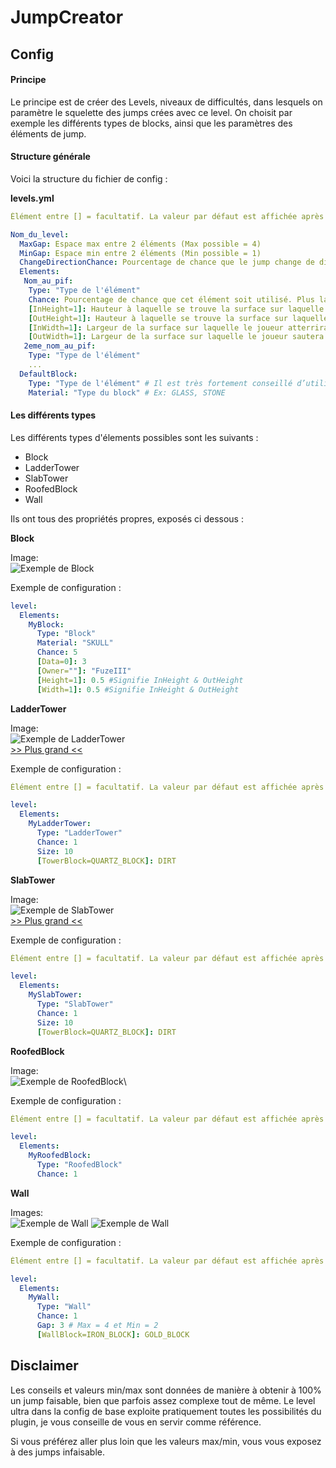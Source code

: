 # JumpCreator
## Config
#### Principe
Le principe est de créer des Levels, niveaux de difficultés,
dans lesquels on paramètre le squelette des jumps crées avec ce
level. On choisit par exemple les différents types de blocks, ainsi
que les paramètres des éléments de jump.

#### Structure générale
Voici la structure du fichier de config :

**levels.yml**
```YAML 
Élément entre [] = facultatif. La valeur par défaut est affichée après le =

Nom_du_level:
  MaxGap: Espace max entre 2 éléments (Max possible = 4)
  MinGap: Espace min entre 2 éléments (Min possible = 1)
  ChangeDirectionChance: Pourcentage de chance que le jump change de direction. Ajoute de la difficulté en augmentant.
  Elements:
   Nom_au_pif:
    Type: "Type de l'élément"
    Chance: Pourcentage de chance que cet élément soit utilisé. Plus la chance est grande, plus on trouvera cet élément sur les jumps crées avec ce level.
    [InHeight=1]: Hauteur à laquelle se trouve la surface sur laquelle le joueur atterrira, en partant de l'élément précédent.
    [OutHeight=1]: Hauteur à laquelle se trouve la surface sur laquelle le joueur sautera sur l'élément suivant, en partant de l'élément précédent.
    [InWidth=1]: Largeur de la surface sur laquelle le joueur atterrira. Bloc plein = 1
    [OutWidth=1]: Largeur de la surface sur laquelle le joueur sautera sur l'élément suivant.
   2eme_nom_au_pif:
    Type: "Type de l'élément"
    ...
  DefaultBlock: 
    Type: "Type de l'élément" # Il est très fortement conseillé d’utiliser le type Block. Ne changez que si vous cochez les cases "Expert" et "Options avancées" dans différents logiciels.
    Material: "Type du block" # Ex: GLASS, STONE
```

#### Les différents types
Les différents types d'élements possibles sont les suivants :
- Block
- LadderTower
- SlabTower
- RoofedBlock
- Wall

Ils ont tous des propriétés propres, exposés ci dessous :

**Block**

Image: \
![Exemple de Block](https://imgur.com/ati2kS3m.png)

Exemple de configuration : 
```YAML
level:
  Elements:
    MyBlock:
      Type: "Block"
      Material: "SKULL"
      Chance: 5
      [Data=0]: 3
      [Owner=""]: "FuzeIII"
      [Height=1]: 0.5 #Signifie InHeight & OutHeight
      [Width=1]: 0.5 #Signifie InHeight & OutHeight
```

**LadderTower**

Image: \
![Exemple de LadderTower](https://imgur.com/M0A4ClNm.png)\
[>> Plus grand <<](https://imgur.com/M0A4ClN.png)

Exemple de configuration : 
```YAML
Élément entre [] = facultatif. La valeur par défaut est affichée après le =

level:
  Elements:
    MyLadderTower:
      Type: "LadderTower"
      Chance: 1
      Size: 10
      [TowerBlock=QUARTZ_BLOCK]: DIRT
```

**SlabTower**

Image: \
![Exemple de SlabTower](https://imgur.com/mpcZ0AMm.png)\
[>> Plus grand <<](https://imgur.com/mpcZ0AM.png)

Exemple de configuration : 
```YAML
Élément entre [] = facultatif. La valeur par défaut est affichée après le =

level:
  Elements:
    MySlabTower:
      Type: "SlabTower"
      Chance: 1
      Size: 10
      [TowerBlock=QUARTZ_BLOCK]: DIRT
```




**RoofedBlock**

Image: \
![Exemple de RoofedBlock](https://imgur.com/fXsqYJNm.png)\

Exemple de configuration : 
```YAML
Élément entre [] = facultatif. La valeur par défaut est affichée après le =

level:
  Elements:
    MyRoofedBlock:
      Type: "RoofedBlock"
      Chance: 1
```

**Wall**

Images: \
![Exemple de Wall](https://imgur.com/NzICTwGm.png) 
![Exemple de Wall](https://imgur.com/F21GWNbm.png)

Exemple de configuration : 
```YAML
Élément entre [] = facultatif. La valeur par défaut est affichée après le =

level:
  Elements:
    MyWall:
      Type: "Wall"
      Chance: 1
      Gap: 3 # Max = 4 et Min = 2
      [WallBlock=IRON_BLOCK]: GOLD_BLOCK
```


## Disclaimer
Les conseils et valeurs min/max sont données de manière à 
obtenir à 100% un jump faisable, bien que parfois assez 
complexe tout de même. Le level ultra dans la config de base
exploite pratiquement toutes les possibilités du plugin, je vous
conseille de vous en servir comme référence.

Si vous préférez aller plus loin que les valeurs max/min, vous
vous exposez à des jumps infaisable.